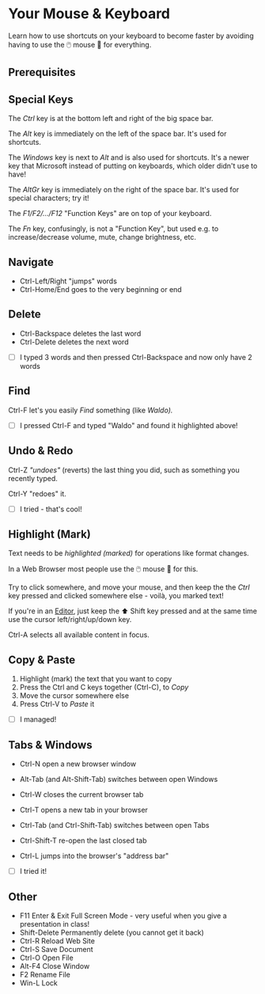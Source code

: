 <!-- TODO This needs a bit more thought for an actual exercise; like at this (early) stage, where/how is it best illustrated? -->

# Your Mouse & Keyboard

Learn how to use shortcuts on your keyboard to become faster by avoiding having to use the 🖱️ mouse 🐁 for everything.

## Prerequisites

## Special Keys

The _Ctrl_ key is at the bottom left and right of the big space bar.

The _Alt_ key is immediately on the left of the space bar. It's used for shortcuts.

The _Windows_ key is next to _Alt_ and is also used for shortcuts. It's a newer key that Microsoft instead of putting on keyboards, which older didn't use to have!

The _AltGr_ key is immediately on the right of the space bar. It's used for special characters; try it!

The _F1/F2/.../F12_ "Function Keys" are on top of your keyboard.

The _Fn_ key, confusingly, is not a "Function Key", but used e.g. to increase/decrease volume, mute, change brightness, etc.

## Navigate

* Ctrl-Left/Right "jumps" words
* Ctrl-Home/End goes to the very beginning or end

## Delete

* Ctrl-Backspace deletes the last word
* Ctrl-Delete deletes the next word

* [ ] I typed 3 words and then pressed Ctrl-Backspace and now only have 2 words

## Find

Ctrl-F let's you easily _Find_ something (like _Waldo)._

* [ ] I pressed Ctrl-F and typed "Waldo" and found it highlighted above!

## Undo & Redo

Ctrl-Z _"undoes"_ (reverts) the last thing you did, such as something you recently typed.

Ctrl-Y "redoes" it.

* [ ] I tried - that's cool!

## Highlight (Mark)

Text needs to be _highlighted (marked)_ for operations like format changes.

In a Web Browser most people use the 🖱️ mouse 🐁 for this.

Try to click somewhere, and move your mouse, and then keep the the _Ctrl_ key pressed and clicked somewhere else - voilà, you marked text!

If you're in an [Editor](../vscode.dev/codelab.en.md), just keep the ⬆️ Shift key pressed and at the same time use the cursor left/right/up/down key.

Ctrl-A selects all available content in focus.

## Copy & Paste

1. Highlight (mark) the text that you want to copy
1. Press the Ctrl and C keys together (Ctrl-C), to _Copy_
1. Move the cursor somewhere else
1. Press Ctrl-V to _Paste_ it

* [ ] I managed!

## Tabs & Windows

* Ctrl-N open a new browser window
* Alt-Tab (and Alt-Shift-Tab) switches between open Windows
* Ctrl-W closes the current browser tab

* Ctrl-T opens a new tab in your browser
* Ctrl-Tab (and Ctrl-Shift-Tab) switches between open Tabs
* Ctrl-Shift-T re-open the last closed tab

* Ctrl-L jumps into the browser's "address bar"

* [ ] I tried it!

## Other

* F11 Enter & Exit Full Screen Mode - very useful when you give a presentation in class!
* Shift-Delete Permanently delete (you cannot get it back)
* Ctrl-R Reload Web Site
* Ctrl-S Save Document
* Ctrl-O Open File
* Alt-F4 Close Window
* F2 Rename File
* Win-L Lock

<!-- TODO Some of these don't make sense when presented too early here, without a _Finder_ or within VSC? -->
